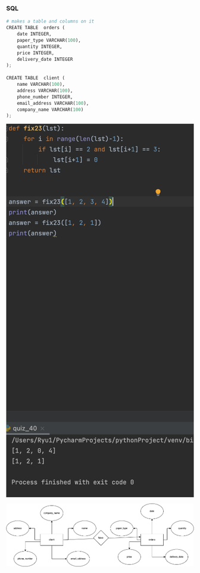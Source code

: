 ### SQL

```.py
# makes a table and columns on it
CREATE TABLE  orders (
    date INTEGER,
    paper_type VARCHAR(100),
    quantity INTEGER,
    price INTEGER,
    delivery_date INTEGER
);

CREATE TABLE  client (
    name VARCHAR(100),
    address VARCHAR(100),
    phone_number INTEGER,
    email_address VARCHAR(100),
    company_name VARCHAR(100)
);
```

![](image_quiz_040.png)

![](ER_diagram_for_quiz_41.drawio.png)
